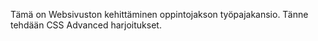 Tämä on Websivuston kehittäminen oppintojakson työpajakansio. Tänne tehdään CSS Advanced harjoitukset.
